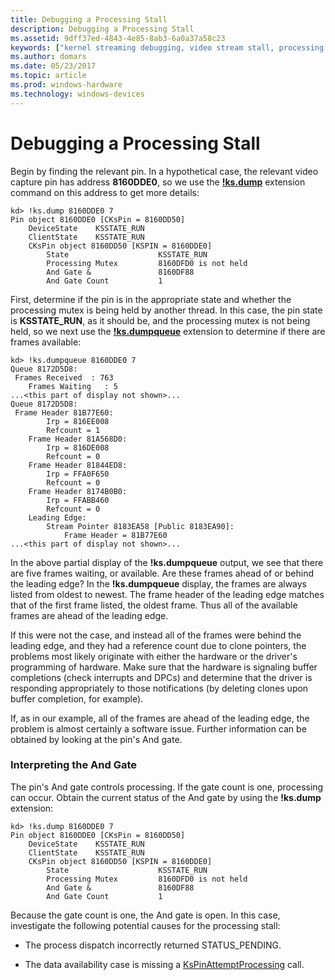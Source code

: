 ```yaml
---
title: Debugging a Processing Stall
description: Debugging a Processing Stall
ms.assetid: 9dff37ed-4843-4e85-8ab3-6a0a37a58c23
keywords: ["kernel streaming debugging, video stream stall, processing stall"]
ms.author: domars
ms.date: 05/23/2017
ms.topic: article
ms.prod: windows-hardware
ms.technology: windows-devices
---
```


# Debugging a Processing Stall


Begin by finding the relevant pin. In a hypothetical case, the relevant video capture pin has address **8160DDE0**, so we use the [**!ks.dump**](-ks-dump.md) extension command on this address to get more details:

```
kd> !ks.dump 8160DDE0 7
Pin object 8160DDE0 [CKsPin = 8160DD50]
    DeviceState    KSSTATE_RUN
    ClientState    KSSTATE_RUN
    CKsPin object 8160DD50 [KSPIN = 8160DDE0]
        State                    KSSTATE_RUN
        Processing Mutex         8160DFD0 is not held
        And Gate &               8160DF88
        And Gate Count           1
```

First, determine if the pin is in the appropriate state and whether the processing mutex is being held by another thread. In this case, the pin state is **KSSTATE\_RUN**, as it should be, and the processing mutex is not being held, so we next use the [**!ks.dumpqueue**](-ks-dumpqueue.md) extension to determine if there are frames available:

```
kd> !ks.dumpqueue 8160DDE0 7
Queue 8172D5D8:
 Frames Received  : 763
    Frames Waiting   : 5
...<this part of display not shown>...
Queue 8172D5D8:
 Frame Header 81B77E60:
        Irp = 816EE008
        Refcount = 1
    Frame Header 81A568D0:
        Irp = 816DE008
        Refcount = 0
    Frame Header 81844ED8:
        Irp = FFA0F650
        Refcount = 0
    Frame Header 8174B0B0:
        Irp = FFABB460
        Refcount = 0
    Leading Edge:
        Stream Pointer 8183EA58 [Public 8183EA90]:
            Frame Header = 81B77E60
...<this part of display not shown>...
```

In the above partial display of the **!ks.dumpqueue** output, we see that there are five frames waiting, or available. Are these frames ahead of or behind the leading edge? In the **!ks.dumpqueue** display, the frames are always listed from oldest to newest. The frame header of the leading edge matches that of the first frame listed, the oldest frame. Thus all of the available frames are ahead of the leading edge.

If this were not the case, and instead all of the frames were behind the leading edge, and they had a reference count due to clone pointers, the problems most likely originate with either the hardware or the driver's programming of hardware. Make sure that the hardware is signaling buffer completions (check interrupts and DPCs) and determine that the driver is responding appropriately to those notifications (by deleting clones upon buffer completion, for example).

If, as in our example, all of the frames are ahead of the leading edge, the problem is almost certainly a software issue. Further information can be obtained by looking at the pin's And gate.

### <span id="interpreting_the_and_gate"></span><span id="INTERPRETING_THE_AND_GATE"></span>Interpreting the And Gate

The pin's And gate controls processing. If the gate count is one, processing can occur. Obtain the current status of the And gate by using the **!ks.dump** extension:

```
kd> !ks.dump 8160DDE0 7
Pin object 8160DDE0 [CKsPin = 8160DD50]
    DeviceState    KSSTATE_RUN
    ClientState    KSSTATE_RUN
    CKsPin object 8160DD50 [KSPIN = 8160DDE0]
        State                    KSSTATE_RUN
        Processing Mutex         8160DFD0 is not held
        And Gate &               8160DF88
        And Gate Count           1
```

Because the gate count is one, the And gate is open. In this case, investigate the following potential causes for the processing stall:

-   The process dispatch incorrectly returned STATUS\_PENDING.

-   The data availability case is missing a [KsPinAttemptProcessing](http://go.microsoft.com/fwlink/p/?linkid=56545) call.

 

 





